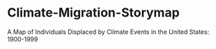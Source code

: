 # Climate-Migration-Storymap
A Map of Individuals Displaced by Climate Events in the United States: 1900-1999
